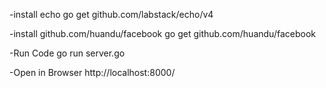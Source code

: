-install echo
go get github.com/labstack/echo/v4

-install github.com/huandu/facebook
go get github.com/huandu/facebook

-Run Code
go run server.go

-Open in Browser
http://localhost:8000/
